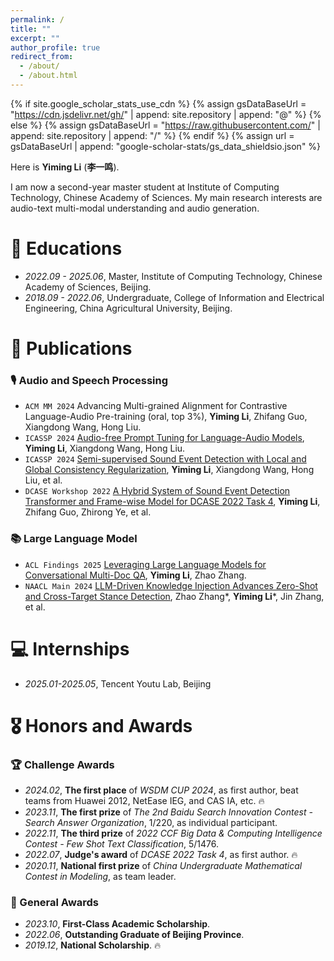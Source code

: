 ```yaml
---
permalink: /
title: ""
excerpt: ""
author_profile: true
redirect_from: 
  - /about/
  - /about.html
---
```


{% if site.google_scholar_stats_use_cdn %}
{% assign gsDataBaseUrl = "https://cdn.jsdelivr.net/gh/" | append: site.repository | append: "@" %}
{% else %}
{% assign gsDataBaseUrl = "https://raw.githubusercontent.com/" | append: site.repository | append: "/" %}
{% endif %}
{% assign url = gsDataBaseUrl | append: "google-scholar-stats/gs_data_shieldsio.json" %}

<span class='anchor' id='about-me'></span>

Here is **Yiming Li** (**李一鸣**).

I am now a second-year master student at Institute of Computing Technology, Chinese Academy of Sciences. My main research interests are audio-text multi-modal understanding and audio generation.


# 📖 Educations
- *2022.09 - 2025.06*, Master, Institute of Computing Technology, Chinese Academy of Sciences, Beijing. 
- *2018.09 - 2022.06*, Undergraduate, College of Information and Electrical Engineering, China Agricultural University, Beijing.

# 📝 Publications 
### 🎙 Audio and Speech Processing
- ``ACM MM 2024`` Advancing Multi-grained Alignment for Contrastive Language-Audio Pre-training (oral, top 3%), **Yiming Li**, Zhifang Guo, Xiangdong Wang, Hong Liu.
- ``ICASSP 2024`` [Audio-free Prompt Tuning for Language-Audio Models](https://arxiv.org/abs/2309.08357), **Yiming Li**, Xiangdong Wang, Hong Liu.
- ``ICASSP 2024`` [Semi-supervised Sound Event Detection with Local and Global Consistency Regularization](https://arxiv.org/abs/2309.08355), **Yiming Li**, Xiangdong Wang, Hong Liu, et al.
- ``DCASE Workshop 2022`` [A Hybrid System of Sound Event Detection Transformer and Frame-wise Model for DCASE 2022 Task 4](https://arxiv.org/abs/2210.09529), **Yiming Li**, Zhifang Guo, Zhirong Ye, et al.

### 📚 Large Language Model
- ``ACL Findings 2025`` [Leveraging Large Language Models for Conversational Multi-Doc QA](https://arxiv.org/abs/2402.18385), **Yiming Li**, Zhao Zhang.
- ``NAACL Main 2024`` [LLM-Driven Knowledge Injection Advances Zero-Shot and Cross-Target Stance Detection](https://aclanthology.org/2024.naacl-short.32/), Zhao Zhang\*, **Yiming Li**\*, Jin Zhang, et al.

# 💻 Internships
- *2025.01-2025.05*, Tencent Youtu Lab, Beijing

# 🎖 Honors and Awards

### 🏆 Challenge Awards
- *2024.02*, **The first place** of *WSDM CUP 2024*, as first author, beat teams from Huawei 2012, NetEase IEG, and CAS IA, etc. 🔥
- *2023.11*, **The first prize** of *The 2nd Baidu Search Innovation Contest - Search Answer Organization*, 1/220, as individual participant.
- *2022.11*, **The third prize** of *2022 CCF Big Data & Computing Intelligence Contest - Few Shot Text Classification*, 5/1476.
- *2022.07*, **Judge's award** of *DCASE 2022 Task 4*, as first author. 🔥
- *2020.11*, **National first prize** of *China Undergraduate Mathematical Contest in Modeling*, as team leader.
  
### 🌻 General Awards
- *2023.10*, **First-Class Academic Scholarship**.
- *2022.06*, **Outstanding Graduate of Beijing Province**.
- *2019.12*, **National Scholarship**. 🔥

